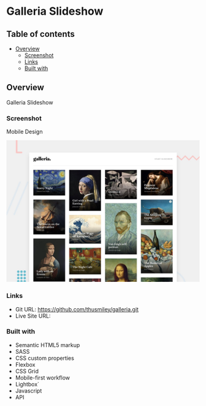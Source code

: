 # Galleria Slideshow

## Table of contents

- [Overview](#overview)
  - [Screenshot](#screenshot)
  - [Links](#links)
  - [Built with](#built-with)

## Overview
Galleria Slideshow

### Screenshot
Mobile Design

![](./assets/preview.jpg)


### Links

- Git URL: https://github.com/thusmiley/galleria.git
- Live Site URL: 


### Built with

- Semantic HTML5 markup
- SASS
- CSS custom properties
- Flexbox
- CSS Grid
- Mobile-first workflow
- Lightbox`
- Javascript
- API

